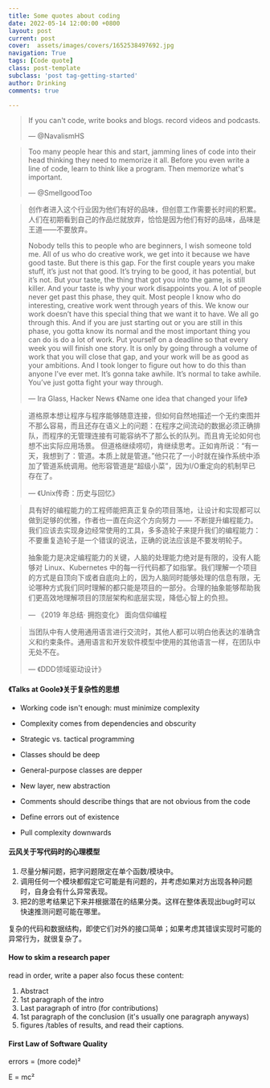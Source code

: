```yaml
---
title: Some quotes about coding
date: 2022-05-14 12:00:00 +0800
layout: post
current: post
cover:  assets/images/covers/1652538497692.jpg
navigation: True
tags: [Code quote]
class: post-template
subclass: 'post tag-getting-started'
author: Drinking
comments: true

---
```


> If you can't code, write books and blogs. record videos and podcasts.  
>
> — @NavalismHS

> Too many people hear this and start, jamming lines of code into their head thinking they need to memorize it all. Before you even write a line of code, learn to think like a program. Then memorize what's important. 
>
> — @SmellgoodToo

>创作者进入这个行业因为他们有好的品味，但创意工作需要长时间的积累。人们在初期看到自己的作品烂就放弃，恰恰是因为他们有好的品味，品味是王道——不要放弃。
>
>Nobody tells this to people who are beginners, I wish someone told me. All of us who do creative work, we get into it because we have good taste. But there is this gap. For the first couple years you make stuff, it’s just not that good. It’s trying to be good, it has potential, but it’s not. But your taste, the thing that got you into the game, is still killer. And your taste is why your work disappoints you. A lot of people never get past this phase, they quit. Most people I know who do interesting, creative work went through years of this. We know our work doesn’t have this special thing that we want it to have. We all go through this. And if you are just starting out or you are still in this phase, you gotta know its normal and the most important thing you can do is do a lot of work. Put yourself on a deadline so that every week you will finish one story. It is only by going through a volume of work that you will close that gap, and your work will be as good as your ambitions. And I took longer to figure out how to do this than anyone I’ve ever met. It’s gonna take awhile. It’s normal to take awhile. You’ve just gotta fight your way through.
>
>— Ira Glass, Hacker News 《Name one idea that changed your life》

> 道格原本想让程序与程序能够随意连接，但如何自然地描述一个无约束图并不那么容易，而且还存在语义上的问题：在程序之间流动的数据必须正确排队，而程序的无管理连接有可能容纳不了那么长的队列。而且肯无论如何也想不出实际应用场景。
> 但道格继续唠叨，肯继续思考。正如肯所说：“有一天，我想到了：管道。本质上就是管道。”他只花了一小时就在操作系统中添加了管道系统调用。他形容管道是“超级小菜”，因为I/O重定向的机制早已存在了。
>
> — 《Unix传奇：历史与回忆》

>具有好的编程能力的工程师能把真正复杂的项目落地，让设计和实现都可以做到足够的优雅，作者也一直在向这个方向努力 —— 不断提升编程能力。我们应该去实现身边经常使用的工具，多多造轮子来提升我们的编程能力：不要重复造轮子是一个错误的说法，正确的说法应该是不要发明轮子。
>
>抽象能力是决定编程能力的关键，人脑的处理能力绝对是有限的，没有人能够对 Linux、Kubernetes 中的每一行代码都了如指掌。我们理解一个项目的方式是自顶向下或者自底向上的，因为人脑同时能够处理的信息有限，无论哪种方式我们同时理解的都只能是项目的一部分。合理的抽象能够帮助我们更高效地理解项目的顶层架构和底层实现，降低心智上的负担。
>
>— 《2019 年总结· 拥抱变化》 面向信仰编程

> 当团队中有人使用通用语言进行交流时，其他人都可以明白他表达的准确含义和约束条件。通用语言和开发软件模型中使用的其他语言一样，在团队中无处不在。
>
> — 《DDD领域驱动设计》

#### 《Talks at Goole》关于复杂性的思想

- Working code isn't enough: must minimize complexity

- Complexity comes from dependencies and obscurity

- Strategic vs. tactical programming

- Classes should be deep

- General-purpose classes are depper

- New layer, new abstraction

- Comments should describe things that are not obvious from the code

- Define errors out of existence

- Pull complexity downwards

#### 云风关于写代码时的心理模型

1. 尽量分解问题，把字问题限定在单个函数/模块中。
2. 调用任何一个模块都假定它可能是有问题的，并考虑如果对方出现各种问题时，自身会有什么异常表现。
3. 把2的思考结果记下来并根据潜在的结果分类。这样在整体表现出bug时可以快速推测问题可能在哪里。

复杂的代码和数据结构，即使它们对外的接口简单；如果考虑其错误实现时可能的异常行为，就很复杂了。

#### How to skim a research paper

read in order, write a paper also focus these content:

1) Abstract
2) 1st paragraph of the intro
3) Last paragraph  of intro (for contributions)
4) 1st paragraph of the conclusion (it's usually one paragraph anyways)
5) figures /tables of results, and read their captions.

#### First Law of Software Quality

errors = (more code)²

E = mc²

